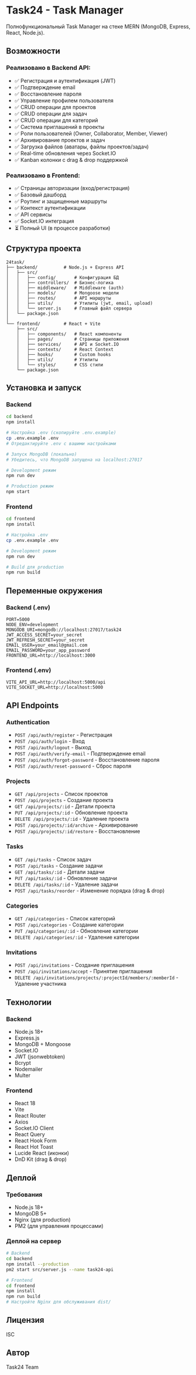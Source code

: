 # Task24 - Task Manager

Полнофункциональный Task Manager на стеке MERN (MongoDB, Express, React, Node.js).

## Возможности

### Реализовано в Backend API:
- ✅ Регистрация и аутентификация (JWT)
- ✅ Подтверждение email
- ✅ Восстановление пароля
- ✅ Управление профилем пользователя
- ✅ CRUD операции для проектов
- ✅ CRUD операции для задач
- ✅ CRUD операции для категорий
- ✅ Система приглашений в проекты
- ✅ Роли пользователей (Owner, Collaborator, Member, Viewer)
- ✅ Архивирование проектов и задач
- ✅ Загрузка файлов (аватары, файлы проектов/задач)
- ✅ Real-time обновления через Socket.IO
- ✅ Kanban колонки с drag & drop поддержкой

### Реализовано в Frontend:
- ✅ Страницы авторизации (вход/регистрация)
- ✅ Базовый дашборд
- ✅ Роутинг и защищенные маршруты
- ✅ Контекст аутентификации
- ✅ API сервисы
- ✅ Socket.IO интеграция
- ⏳ Полный UI (в процессе разработки)

## Структура проекта

```
24task/
├── backend/          # Node.js + Express API
│   ├── src/
│   │   ├── config/       # Конфигурация БД
│   │   ├── controllers/  # Бизнес-логика
│   │   ├── middleware/   # Middleware (auth)
│   │   ├── models/       # Mongoose модели
│   │   ├── routes/       # API маршруты
│   │   ├── utils/        # Утилиты (jwt, email, upload)
│   │   └── server.js     # Главный файл сервера
│   └── package.json
│
└── frontend/         # React + Vite
    ├── src/
    │   ├── components/   # React компоненты
    │   ├── pages/        # Страницы приложения
    │   ├── services/     # API и Socket.IO
    │   ├── contexts/     # React Context
    │   ├── hooks/        # Custom hooks
    │   ├── utils/        # Утилиты
    │   └── styles/       # CSS стили
    └── package.json
```

## Установка и запуск

### Backend

```bash
cd backend
npm install

# Настройка .env (скопируйте .env.example)
cp .env.example .env
# Отредактируйте .env с вашими настройками

# Запуск MongoDB (локально)
# Убедитесь, что MongoDB запущена на localhost:27017

# Development режим
npm run dev

# Production режим
npm start
```

### Frontend

```bash
cd frontend
npm install

# Настройка .env
cp .env.example .env

# Development режим
npm run dev

# Build для production
npm run build
```

## Переменные окружения

### Backend (.env)
```env
PORT=5000
NODE_ENV=development
MONGODB_URI=mongodb://localhost:27017/task24
JWT_ACCESS_SECRET=your_secret
JWT_REFRESH_SECRET=your_secret
EMAIL_USER=your_email@gmail.com
EMAIL_PASSWORD=your_app_password
FRONTEND_URL=http://localhost:3000
```

### Frontend (.env)
```env
VITE_API_URL=http://localhost:5000/api
VITE_SOCKET_URL=http://localhost:5000
```

## API Endpoints

### Authentication
- `POST /api/auth/register` - Регистрация
- `POST /api/auth/login` - Вход
- `POST /api/auth/logout` - Выход
- `POST /api/auth/verify-email` - Подтверждение email
- `POST /api/auth/forgot-password` - Восстановление пароля
- `POST /api/auth/reset-password` - Сброс пароля

### Projects
- `GET /api/projects` - Список проектов
- `POST /api/projects` - Создание проекта
- `GET /api/projects/:id` - Детали проекта
- `PUT /api/projects/:id` - Обновление проекта
- `DELETE /api/projects/:id` - Удаление проекта
- `POST /api/projects/:id/archive` - Архивирование
- `POST /api/projects/:id/restore` - Восстановление

### Tasks
- `GET /api/tasks` - Список задач
- `POST /api/tasks` - Создание задачи
- `GET /api/tasks/:id` - Детали задачи
- `PUT /api/tasks/:id` - Обновление задачи
- `DELETE /api/tasks/:id` - Удаление задачи
- `POST /api/tasks/reorder` - Изменение порядка (drag & drop)

### Categories
- `GET /api/categories` - Список категорий
- `POST /api/categories` - Создание категории
- `PUT /api/categories/:id` - Обновление категории
- `DELETE /api/categories/:id` - Удаление категории

### Invitations
- `POST /api/invitations` - Создание приглашения
- `POST /api/invitations/accept` - Принятие приглашения
- `DELETE /api/invitations/projects/:projectId/members/:memberId` - Удаление участника

## Технологии

### Backend
- Node.js 18+
- Express.js
- MongoDB + Mongoose
- Socket.IO
- JWT (jsonwebtoken)
- Bcrypt
- Nodemailer
- Multer

### Frontend
- React 18
- Vite
- React Router
- Axios
- Socket.IO Client
- React Query
- React Hook Form
- React Hot Toast
- Lucide React (иконки)
- DnD Kit (drag & drop)

## Деплой

### Требования
- Node.js 18+
- MongoDB 5+
- Nginx (для production)
- PM2 (для управления процессами)

### Деплой на сервер

```bash
# Backend
cd backend
npm install --production
pm2 start src/server.js --name task24-api

# Frontend
cd frontend
npm install
npm run build
# Настройте Nginx для обслуживания dist/
```

## Лицензия

ISC

## Автор

Task24 Team
